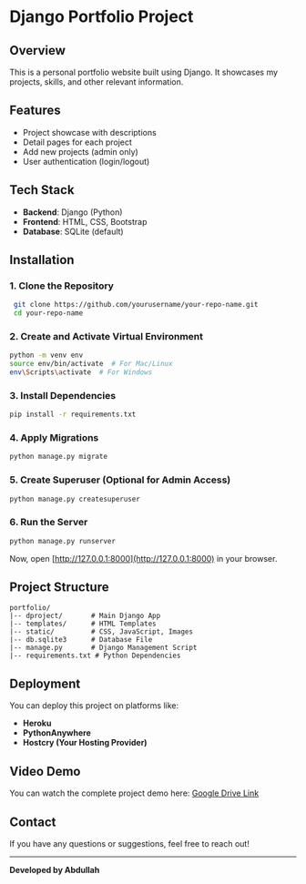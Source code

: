 # Django Portfolio Project

## Overview
This is a personal portfolio website built using Django. It showcases my projects, skills, and other relevant information.

## Features
- Project showcase with descriptions
- Detail pages for each project
- Add new projects (admin only)
- User authentication (login/logout)

## Tech Stack
- **Backend**: Django (Python)
- **Frontend**: HTML, CSS, Bootstrap
- **Database**: SQLite (default)

## Installation

### 1. Clone the Repository
```sh
 git clone https://github.com/yourusername/your-repo-name.git
 cd your-repo-name
```

### 2. Create and Activate Virtual Environment
```sh
python -m venv env
source env/bin/activate  # For Mac/Linux
env\Scripts\activate  # For Windows
```

### 3. Install Dependencies
```sh
pip install -r requirements.txt
```

### 4. Apply Migrations
```sh
python manage.py migrate
```

### 5. Create Superuser (Optional for Admin Access)
```sh
python manage.py createsuperuser
```

### 6. Run the Server
```sh
python manage.py runserver
```

Now, open [http://127.0.0.1:8000](http://127.0.0.1:8000) in your browser.

## Project Structure
```
portfolio/
|-- dproject/       # Main Django App
|-- templates/      # HTML Templates
|-- static/         # CSS, JavaScript, Images
|-- db.sqlite3      # Database File
|-- manage.py       # Django Management Script
|-- requirements.txt # Python Dependencies
```

## Deployment
You can deploy this project on platforms like:
- **Heroku**
- **PythonAnywhere**
- **Hostcry (Your Hosting Provider)**

## Video Demo
You can watch the complete project demo here: [Google Drive Link](your-video-link-here)

## Contact
If you have any questions or suggestions, feel free to reach out!

---
**Developed by Abdullah**

